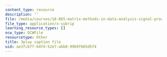 ```yaml
---
content_type: resource
description: ''
file: /media/courses/18-065-matrix-methods-in-data-analysis-signal-processing-and-machine-learning-spring-2018/ae3fcb7f64fd52e7abb899b9f665d5f4_Y4f7K9XF04k.vtt
file_type: application/x-subrip
learning_resource_types: []
ocw_type: OCWFile
resourcetype: Other
title: 3play caption file
uid: ae3fcb7f-64fd-52e7-abb8-99b9f665d5f4
---
```

